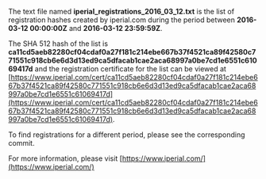 The text file named **iperial_registrations_2016_03_12.txt** is the list of registration hashes created by iperial.com during the period between **2016-03-12 00:00:00Z** and **2016-03-12 23:59:59Z**.

The SHA 512 hash of the list is **ca11cd5aeb82280cf04cdaf0a27f181c214ebe667b37f4521ca89f42580c771551c918cb6e6d3d13ed9ca5dfacab1cae2aca68997a0be7cd1e6551c61069417d** and the registration certificate for the list can be viewed at [https://www.iperial.com/cert/ca11cd5aeb82280cf04cdaf0a27f181c214ebe667b37f4521ca89f42580c771551c918cb6e6d3d13ed9ca5dfacab1cae2aca68997a0be7cd1e6551c61069417d](https://www.iperial.com/cert/ca11cd5aeb82280cf04cdaf0a27f181c214ebe667b37f4521ca89f42580c771551c918cb6e6d3d13ed9ca5dfacab1cae2aca68997a0be7cd1e6551c61069417d).

To find registrations for a different period, please see the corresponding commit.

For more information, please visit [https://www.iperial.com/](https://www.iperial.com/)
